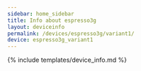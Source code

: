 ```yaml
---
sidebar: home_sidebar
title: Info about espresso3g
layout: deviceinfo
permalink: /devices/espresso3g/variant1/
device: espresso3g_variant1
---
```

{% include templates/device_info.md %}
